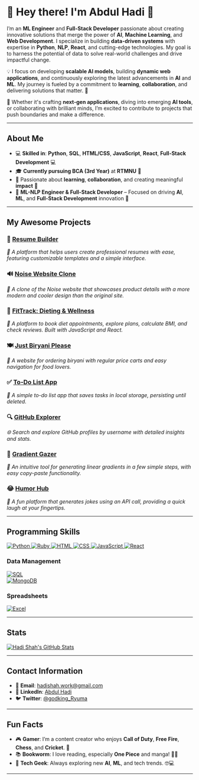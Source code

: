# 👋 **Hey there! I'm Abdul Hadi** 🤖

I’m an **ML Engineer** and **Full-Stack Developer** passionate about creating innovative solutions that merge the power of **AI**, **Machine Learning**, and **Web Development**. I specialize in building **data-driven systems** with expertise in **Python**, **NLP**, **React**, and cutting-edge technologies. My goal is to harness the potential of data to solve real-world challenges and drive impactful change.

💡 I focus on developing **scalable AI models**, building **dynamic web applications**, and continuously exploring the latest advancements in **AI** and **ML**. My journey is fueled by a commitment to **learning**, **collaboration**, and delivering solutions that matter. 🚀

🌟 Whether it's crafting **next-gen applications**, diving into emerging **AI tools**, or collaborating with brilliant minds, I’m excited to contribute to projects that push boundaries and make a difference.

---

## **About Me**

- 💻 **Skilled in**: **Python**, **SQL**, **HTML/CSS**, **JavaScript**, **React**, **Full-Stack Development** 💻  
- 🎓 **Currently pursuing BCA (3rd Year)** at **RTMNU** 🎯  
- 🤝 Passionate about **learning**, **collaboration**, and creating meaningful **impact** 👫  
- 📍 **ML-NLP Engineer & Full-Stack Developer** – Focused on driving **AI**, **ML**, and **Full-Stack Development** innovation 📍  

---

## **My Awesome Projects**
### 📝 [Resume Builder](https://hadishah123.github.io/Resume-Builder)  
*💼 A platform that helps users create professional resumes with ease, featuring customizable templates and a simple interface.*

### 🔊 [**Noise Website Clone**](https://noise-clone2.netlify.app/)  
*📱 A clone of the Noise website that showcases product details with a more modern and cooler design than the original site.*

### 🍎 [**FitTrack: Dieting & Wellness**](https://justdiet.pro)  
*🥗 A platform to book diet appointments, explore plans, calculate BMI, and check reviews. Built with JavaScript and React.*

### 🍽️ [**Just Biryani Please**](https://justbiryaniplease.com)  
*🍚 A website for ordering biryani with regular price carts and easy navigation for food lovers.*

### ✅ [**To-Do List App**](https://hadishah123.github.io/To-Do-List/)  
*📝 A simple to-do list app that saves tasks in local storage, persisting until deleted.*

### 🔍 [**GitHub Explorer**](https://hadishah123.github.io/Github-Profile-Search/)  
*🌐 Search and explore GitHub profiles by username with detailed insights and stats.*

### 🎨 [**Gradient Gazer**](https://hadishah123.github.io/Gradient-Gazer/)
*🌈 An intuitive tool for generating linear gradients in a few simple steps, with easy copy-paste functionality.*

### 😂 [**Humor Hub**](https://hadishah123.github.io/Humor-Hub/)
*🤣 A fun platform that generates jokes using an API call, providing a quick laugh at your fingertips.*





---

## **Programming Skills**

<a href="https://www.python.org/">
  <img src="https://img.shields.io/badge/Python-3776AB?style=for-the-badge&logo=python&logoColor=white" alt="Python">
</a>

<a href="https://www.ruby-lang.org/en/">
  <img src="https://img.shields.io/badge/Ruby-CC342D?style=for-the-badge&logo=ruby&logoColor=white" alt="Ruby">
</a>

<a href="https://developer.mozilla.org/en-US/docs/Web/HTML">
  <img src="https://img.shields.io/badge/HTML-E34F26?style=for-the-badge&logo=html5&logoColor=white" alt="HTML">
</a>

<a href="https://developer.mozilla.org/en-US/docs/Web/CSS">
  <img src="https://img.shields.io/badge/CSS-1572B6?style=for-the-badge&logo=css3&logoColor=white" alt="CSS">
</a>

<a href="https://developer.mozilla.org/en-US/docs/Web/JavaScript">
  <img src="https://img.shields.io/badge/JavaScript-F7DF1E?style=for-the-badge&logo=javascript&logoColor=black" alt="JavaScript">
</a>

<a href="https://reactjs.org/">
  <img src="https://img.shields.io/badge/React-61DAFB?style=for-the-badge&logo=react&logoColor=black" alt="React">
</a>


### **Data Management**

[![SQL](https://img.shields.io/badge/SQL-4479A1?style=for-the-badge&logo=mysql&logoColor=white)](https://www.mysql.com/)  
[![MongoDB](https://img.shields.io/badge/MongoDB-47A248?style=for-the-badge&logo=mongodb&logoColor=white)](https://www.mongodb.com/)

### **Spreadsheets**

[![Excel](https://img.shields.io/badge/Excel-217346?style=for-the-badge&logo=microsoft-excel&logoColor=white)](https://www.microsoft.com/en-us/microsoft-365/excel)

---

## **Stats**

[![Hadi Shah's GitHub Stats](https://github-readme-stats.vercel.app/api?username=hadishah123&show_icons=true)](https://github.com/hadishah123)

---

## **Contact Information**

- 📧 **Email**: [hadishah.work@gmail.com](mailto:hadishah.work@gmail.com)
- 💼 **LinkedIn**: [Abdul Hadi](https://www.linkedin.com/in/hadi-shah786/)
- 🐦 **Twitter**: [@godking_Ryuma](https://www.twitter.com/godking_Ryuma)

---

## **Fun Facts**

- 🎮 **Gamer**: I’m a content creator who enjoys **Call of Duty**, **Free Fire**, **Chess**, and **Cricket**. 🏏
- 📚 **Bookworm**: I love reading, especially **One Piece** and manga! 🏴‍☠️
- 🎉 **Tech Geek**: Always exploring new **AI**, **ML**, and tech trends. 🤓💻

---
